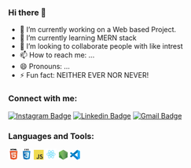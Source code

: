 ### Hi there 👋

- 🔭 I’m currently working on a Web based Project.
- 🌱 I’m currently learning MERN stack
- 👯 I’m looking to collaborate people with like intrest
- 📫 How to reach me: ...
- 😄 Pronouns: ...
- ⚡ Fun fact: NEITHER EVER NOR NEVER!

### Connect with me:
[![Instagram Badge](https://img.shields.io/badge/HEMANT-E4405F?style=flat-square&logo=Instagram&logoColor=white&link=https://www.instagram.com/living_because_of_dhoni/)](https://www.instagram.com/living_because_of_dhoni/) [![Linkedin Badge](https://img.shields.io/badge/-HemantSakhare-blue?style=flat-square&logo=Linkedin&logoColor=white&link=https://www.linkedin.com/in/hemant-sakhare-5b8873217/)](https://www.linkedin.com/in/hemant-sakhare-5b8873217/) [![Gmail Badge](https://img.shields.io/badge/-hemantsakhare123@gmail.com-c14438?style=flat-square&logo=Gmail&logoColor=white&link=mailto:adityakuldeeptrivedi@gmail.com)](mailto:hemantsakhare123@gmail.com)

### Languages and Tools:

<code><img alt="HTML5" width="22px" src="https://raw.githubusercontent.com/github/explore/80688e429a7d4ef2fca1e82350fe8e3517d3494d/topics/html/html.png" /></code>
<code><img alt="CSS3" width="22px" src="https://raw.githubusercontent.com/github/explore/80688e429a7d4ef2fca1e82350fe8e3517d3494d/topics/css/css.png" /></code>
<code><img alt="JavaScript" width="20px" src="https://raw.githubusercontent.com/github/explore/80688e429a7d4ef2fca1e82350fe8e3517d3494d/topics/javascript/javascript.png" /></code>
<code><img alt="React" width="22px" src="https://raw.githubusercontent.com/github/explore/80688e429a7d4ef2fca1e82350fe8e3517d3494d/topics/react/react.png" /></code>
<code><img alt="NodeJS" height="20" src="https://raw.githubusercontent.com/github/explore/80688e429a7d4ef2fca1e82350fe8e3517d3494d/topics/nodejs/nodejs.png"></code>
<code><img alt="VS Code" width="20px" src="https://raw.githubusercontent.com/github/explore/80688e429a7d4ef2fca1e82350fe8e3517d3494d/topics/visual-studio-code/visual-studio-code.png" /></code>
